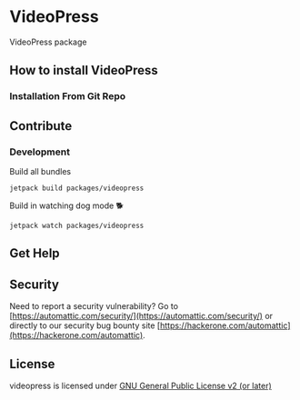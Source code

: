 # VideoPress

VideoPress package

## How to install VideoPress

### Installation From Git Repo

## Contribute

### Development

Build all bundles

```cli
jetpack build packages/videopress
```

Build in watching dog mode 🐕

```cli
jetpack watch packages/videopress
```

## Get Help

## Security

Need to report a security vulnerability? Go to [https://automattic.com/security/](https://automattic.com/security/) or directly to our security bug bounty site [https://hackerone.com/automattic](https://hackerone.com/automattic).

## License

videopress is licensed under [GNU General Public License v2 (or later)](./LICENSE.txt)

